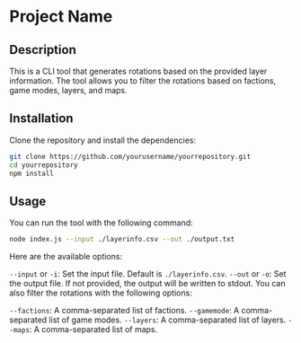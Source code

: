 # Project Name

## Description

This is a CLI tool that generates rotations based on the provided layer information. The tool allows you to filter the rotations based on factions, game modes, layers, and maps.

## Installation

Clone the repository and install the dependencies:

```bash
git clone https://github.com/yourusername/yourrepository.git
cd yourrepository
npm install
```

## Usage

You can run the tool with the following command:

```bash
node index.js --input ./layerinfo.csv --out ./output.txt
```

Here are the available options:

`--input` or `-i`: Set the input file. Default is `./layerinfo.csv`.
`--out` or `-o`: Set the output file. If not provided, the output will be written to stdout.
You can also filter the rotations with the following options:

`--factions`: A comma-separated list of factions.
`--gamemode`: A comma-separated list of game modes.
`--layers`: A comma-separated list of layers.
`--maps`: A comma-separated list of maps.